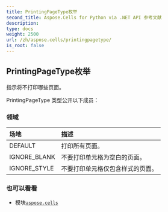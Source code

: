 ```yaml
---
title: PrintingPageType枚举
second_title: Aspose.Cells for Python via .NET API 参考文献
description:
type: docs
weight: 2500
url: /zh/aspose.cells/printingpagetype/
is_root: false
---
```

## PrintingPageType枚举
指示将不打印哪些页面。



PrintingPageType 类型公开以下成员：

### 领域
|场地|描述|
| :- | :- |
| DEFAULT |打印所有页面。|
| IGNORE_BLANK |不要打印单元格为空白的页面。|
| IGNORE_STYLE |不要打印单元格仅包含样式的页面。|



### 也可以看看
* 模块[`aspose.cells`](..)
